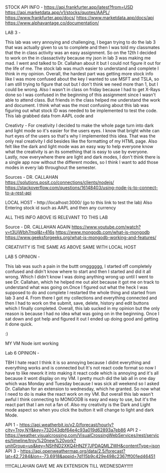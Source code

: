 STOCK API INFO -
https://api.frankfurter.app/latest?from=USD
https://api.marketdata.app/v1/stocks/quotes/AAPL/
https://www.frankfurter.app/docs/
https://www.marketdata.app/docs/api
https://www.alphavantage.co/documentation/

LAB 3 -

This lab was very annoying and challenging, I began trying to do the lab 3 that was actually given to us to complete and then I was told my classmates that the in class activity was an easy assignment. So on the 12th I decided to work on the in classactivity because my json in lab 3 was making me mad. I went and talked to Dr. Callahan about it but I could not figure it out for the life of me. The stock lab was much easier to understand and complete I think in my opinion. Overall, the hardest part was getting more stock info like I was more confused about the key I wanted to use MSFT and TSLA, so I am still trying to figure that out but I don't think we need more than 1, but I  could be wrong. Also I wasn't in class on friday because I had to get X-Rays done so I was confused in the beginning of this assignment since I wasn't able to attend class. But friends in the class helped me understand the work and document. I think what was the most confusing about this lab was figuring out what stock ID was needed to be implemented to test the code. This lab grabbed data from AAPL code and 


Creativty -
For creativity I decided to make the whole page turn into dark and light mode so it's easier for the users eyes. I know that bright white can hurt eyes of the users so that's why I implemented this idea. That was the only real creativity I did besides like the formatting of my HTML page. Also felt like the dark and light mode was an easy way to help everyone know what the creativity is an its something that is easy to use by everyone. Lastly, now everywhere there are light and dark modes, I don't think there is a single app now without the different modes, so I think I want to add those modes in every lab throughout the semester.


Sources - DR. CALLAHAN
https://solutions.posit.co/connections/clients/nodejs/
https://stackoverflow.com/questions/16148403/using-node-js-to-connect-to-a-rest-api



LOCAL HOST - http://localhost:3000/ (go to this link to test the lab) Also Entering stock id such as AAPL and then any currency



ALL THIS INFO ABOVE IS RELEVANT TO THIS LAB

Source - DR. CALLAHAN AGAIN
https://www.youtube.com/watch?v=t3UjWbh7mqI&t=416s
https://www.mongodb.com/what-is-mongodb
https://www.geeksforgeeks.org/what-is-mongodb-working-and-features/

CREATIVITY IS THE SAME AS ABOVE
SAME WITH LOCAL HOST


LAB 5 OPINION -

This lab was such a pain in the buttt omgggggg, I started off completely confused and didn't know where to start and then I started and did it all wrong.
Which I didn't know I was doing anything wrong up until I went to see Dr. Callahan, which he helped me out alot because it got me on track to understand what was going on.Once I figured out what the heck I was supposed to do and complete I restarted the whole thing and started from lab 3 and 4. From there I got my collections and everything connected and then I had to work on the submit, save, delete, history and edit buttons which I finally completed. Overall, this lab sucked in my opinion but the only reason is because I had no idea what was going on in the beginning. Once I sat down and got help and figured it out I ended up doing good and getting it done quick.

 :)

 MY VM Node isnt working


 Lab 6 OPINION -

 TBH I hate react I think it is so annoying because I didnt everything and everything works and is connected but It's not react code format so now I have to like rework it into making it react code which is annoying and it's all because it wont display on my VM. I pretty much did the lab all in one day which was Monday and Tuesday because I was sick all weekend so I asked Dr. Callahan for an extension to wednesday, which he granted. So now what I need to do is make the react work on my VM. But overall this lab wasn't awful I think connecting to MONGODB is easy and easy to use, but it's the react part that I am not a fan of. Also my creativity is the Dark and Light mode aspect so when you click the button it will change to light and dark Mode.

 API 1 - https://api.weatherbit.io/v2.0/forecast/hourly?city=Troy,NY&key=732043dbf64e4c93a019d62893a7eb86
 API 2 - https://weather.visualcrossing.com/VisualCrossingWebServices/rest/services/timeline/troy%20new%20york?unitGroup=us&key=NSHND2XKQ4HNZF7JPDAQMLZWH&contentType=json
 API 3 - https://api.openweathermap.org/data/2.5/forecast?lat=42.7284&lon=-73.6918&appid=7d115b9c429e498c2367ff001ed46451



!!!!!CALLAHAN GAVE ME AN EXTENSION TILL WEDNESDAY!!!!!
